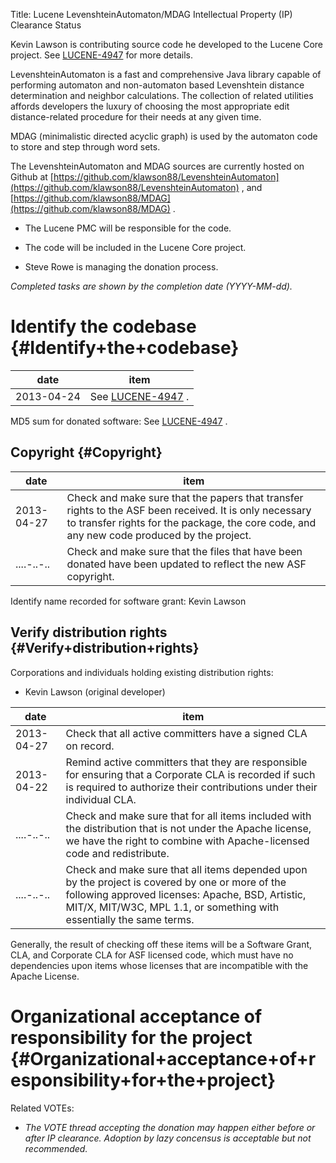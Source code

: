Title: Lucene LevenshteinAutomaton/MDAG Intellectual Property (IP) Clearance Status


Kevin Lawson is contributing source code he developed to the Lucene Core project. See [LUCENE-4947](https://issues.apache.org/jira/browse/LUCENE-4947) for more details.


LevenshteinAutomaton is a fast and comprehensive Java library capable of performing automaton and non-automaton based Levenshtein distance determination and neighbor calculations. The collection of related utilities affords developers the luxury of choosing the most appropriate edit distance-related procedure for their needs at any given time.


MDAG (minimalistic directed acyclic graph) is used by the automaton code to store and step through word sets.


The LevenshteinAutomaton and MDAG sources are currently hosted on Github at [https://github.com/klawson88/LevenshteinAutomaton](https://github.com/klawson88/LevenshteinAutomaton) , and [https://github.com/klawson88/MDAG](https://github.com/klawson88/MDAG) .



- The Lucene PMC will be responsible for the code.


- The code will be included in the Lucene Core project.


- Steve Rowe is managing the donation process.

 _Completed tasks are shown by the completion date (YYYY-MM-dd)._ 


# Identify the codebase {#Identify+the+codebase}

| date | item |
|------|------|
| 2013-04-24 | See [LUCENE-4947](https://issues.apache.org/jira/browse/LUCENE-4947) . |

MD5 sum for donated software: See [LUCENE-4947](https://issues.apache.org/jira/browse/LUCENE-4947) .


## Copyright {#Copyright}

| date | item |
|------|------|
| 2013-04-27 | Check and make sure that the papers that transfer rights to the ASF been received. It is only necessary to transfer rights for the package, the core code, and any new code produced by the project. |
| ....-..-.. | Check and make sure that the files that have been donated have been updated to reflect the new ASF copyright. |

Identify name recorded for software grant: Kevin Lawson


## Verify distribution rights {#Verify+distribution+rights}

Corporations and individuals holding existing distribution rights:



- Kevin Lawson (original developer)

| date | item |
|------|------|
| 2013-04-27 | Check that all active committers have a signed CLA on record. |
| 2013-04-22 | Remind active committers that they are responsible for ensuring that a Corporate CLA is recorded if such is required to authorize their contributions under their individual CLA. |
| ....-..-.. | Check and make sure that for all items included with the distribution that is not under the Apache license, we have the right to combine with Apache-licensed code and redistribute. |
| ....-..-.. | Check and make sure that all items depended upon by the project is covered by one or more of the following approved licenses: Apache, BSD, Artistic, MIT/X, MIT/W3C, MPL 1.1, or something with essentially the same terms. |

Generally, the result of checking off these items will be a Software Grant, CLA, and Corporate CLA for ASF licensed code, which must have no dependencies upon items whose licenses that are incompatible with the Apache License.


# Organizational acceptance of responsibility for the project {#Organizational+acceptance+of+responsibility+for+the+project}

Related VOTEs:



-  _The VOTE thread accepting the donation may happen either before or after IP clearance. Adoption by lazy concensus is acceptable but not recommended._ 
